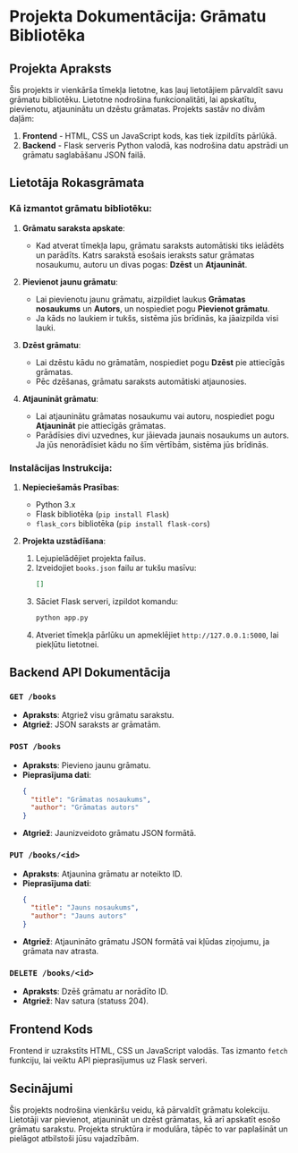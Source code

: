 
# Projekta Dokumentācija: Grāmatu Bibliotēka

## Projekta Apraksts

Šis projekts ir vienkārša tīmekļa lietotne, kas ļauj lietotājiem pārvaldīt savu grāmatu bibliotēku. Lietotne nodrošina funkcionalitāti, lai apskatītu, pievienotu, atjauninātu un dzēstu grāmatas. Projekts sastāv no divām daļām:
1. **Frontend** - HTML, CSS un JavaScript kods, kas tiek izpildīts pārlūkā.
2. **Backend** - Flask serveris Python valodā, kas nodrošina datu apstrādi un grāmatu saglabāšanu JSON failā.

## Lietotāja Rokasgrāmata

### Kā izmantot grāmatu bibliotēku:

1. **Grāmatu saraksta apskate**:
   - Kad atverat tīmekļa lapu, grāmatu saraksts automātiski tiks ielādēts un parādīts. Katrs sarakstā esošais ieraksts satur grāmatas nosaukumu, autoru un divas pogas: **Dzēst** un **Atjaunināt**.
  
2. **Pievienot jaunu grāmatu**:
   - Lai pievienotu jaunu grāmatu, aizpildiet laukus **Grāmatas nosaukums** un **Autors**, un nospiediet pogu **Pievienot grāmatu**.
   - Ja kāds no laukiem ir tukšs, sistēma jūs brīdinās, ka jāaizpilda visi lauki.

3. **Dzēst grāmatu**:
   - Lai dzēstu kādu no grāmatām, nospiediet pogu **Dzēst** pie attiecīgās grāmatas.
   - Pēc dzēšanas, grāmatu saraksts automātiski atjaunosies.

4. **Atjaunināt grāmatu**:
   - Lai atjauninātu grāmatas nosaukumu vai autoru, nospiediet pogu **Atjaunināt** pie attiecīgās grāmatas.
   - Parādīsies divi uzvednes, kur jāievada jaunais nosaukums un autors. Ja jūs nenorādīsiet kādu no šīm vērtībām, sistēma jūs brīdinās.

### Instalācijas Instrukcija:

1. **Nepieciešamās Prasības**:
   - Python 3.x
   - Flask bibliotēka (`pip install Flask`)
   - `flask_cors` bibliotēka (`pip install flask-cors`)

2. **Projekta uzstādīšana**:
   1. Lejupielādējiet projekta failus.
   2. Izveidojiet `books.json` failu ar tukšu masīvu:
      ```json
      []
      ```
   3. Sāciet Flask serveri, izpildot komandu:
      ```bash
      python app.py
      ```
   4. Atveriet tīmekļa pārlūku un apmeklējiet `http://127.0.0.1:5000`, lai piekļūtu lietotnei.

## Backend API Dokumentācija

### `GET /books`
- **Apraksts**: Atgriež visu grāmatu sarakstu.
- **Atgriež**: JSON saraksts ar grāmatām.
  
### `POST /books`
- **Apraksts**: Pievieno jaunu grāmatu.
- **Pieprasījuma dati**: 
  ```json
  {
    "title": "Grāmatas nosaukums",
    "author": "Grāmatas autors"
  }
  ```
- **Atgriež**: Jaunizveidoto grāmatu JSON formātā.
  
### `PUT /books/<id>`
- **Apraksts**: Atjaunina grāmatu ar noteikto ID.
- **Pieprasījuma dati**:
  ```json
  {
    "title": "Jauns nosaukums",
    "author": "Jauns autors"
  }
  ```
- **Atgriež**: Atjaunināto grāmatu JSON formātā vai kļūdas ziņojumu, ja grāmata nav atrasta.

### `DELETE /books/<id>`
- **Apraksts**: Dzēš grāmatu ar norādīto ID.
- **Atgriež**: Nav satura (statuss 204).

## Frontend Kods

Frontend ir uzrakstīts HTML, CSS un JavaScript valodās. Tas izmanto `fetch` funkciju, lai veiktu API pieprasījumus uz Flask serveri.

## Secinājumi

Šis projekts nodrošina vienkāršu veidu, kā pārvaldīt grāmatu kolekciju. Lietotāji var pievienot, atjaunināt un dzēst grāmatas, kā arī apskatīt esošo grāmatu sarakstu. Projekta struktūra ir modulāra, tāpēc to var paplašināt un pielāgot atbilstoši jūsu vajadzībām.
